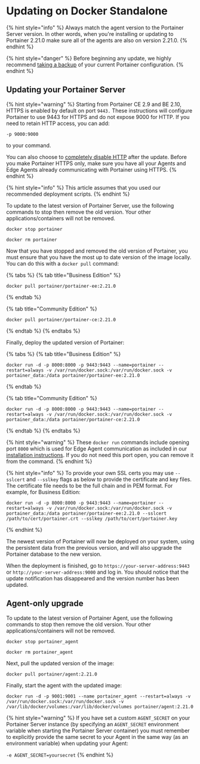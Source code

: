 # Updating on Docker Standalone

{% hint style="info" %}
Always match the agent version to the Portainer Server version. In other words, when you're installing or updating to Portainer 2.21.0 make sure all of the agents are also on version 2.21.0.
{% endhint %}

{% hint style="danger" %}
Before beginning any update, we highly recommend [taking a backup](../../admin/settings/general#back-up-portainer) of your current Portainer configuration.
{% endhint %}

## Updating your Portainer Server

{% hint style="warning" %}
Starting from Portainer CE 2.9 and BE 2.10, HTTPS is enabled by default on port `9443.` These instructions will configure Portainer to use 9443 for HTTPS and do not expose 9000 for HTTP. If you need to retain HTTP access, you can add:

`-p 9000:9000`

to your command.&#x20;

You can also choose to [completely disable HTTP](../../admin/settings/general#force-https-only) after the update. Before you make Portainer HTTPS only, make sure you have all your Agents and Edge Agents already communicating with Portainer using HTTPS.&#x20;
{% endhint %}

{% hint style="info" %}
This article assumes that you used our recommended deployment scripts.
{% endhint %}

To update to the latest version of Portainer Server, use the following commands to stop then remove the old version. Your other applications/containers will not be removed.

```
docker stop portainer
```

```
docker rm portainer
```

Now that you have stopped and removed the old version of Portainer, you must ensure that you have the most up to date version of the image locally. You can do this with a `docker pull` command:

{% tabs %}
{% tab title="Business Edition" %}
```
docker pull portainer/portainer-ee:2.21.0
```
{% endtab %}

{% tab title="Community Edition" %}
```
docker pull portainer/portainer-ce:2.21.0
```
{% endtab %}
{% endtabs %}

Finally, deploy the updated version of Portainer:

{% tabs %}
{% tab title="Business Edition" %}
```
docker run -d -p 8000:8000 -p 9443:9443 --name=portainer --restart=always -v /var/run/docker.sock:/var/run/docker.sock -v portainer_data:/data portainer/portainer-ee:2.21.0
```
{% endtab %}

{% tab title="Community Edition" %}
```
docker run -d -p 8000:8000 -p 9443:9443 --name=portainer --restart=always -v /var/run/docker.sock:/var/run/docker.sock -v portainer_data:/data portainer/portainer-ce:2.21.0
```
{% endtab %}
{% endtabs %}

{% hint style="warning" %}
These `docker run` commands include opening port `8000` which is used for Edge Agent communication as included in our [installation instructions](../install/server/docker/linux.md). If you do not need this port open, you can remove it from the command.
{% endhint %}

{% hint style="info" %}
To provide your own SSL certs you may use `--sslcert` and `--sslkey` flags as below to provide the certificate and key files. The certificate file needs to be the full chain and in PEM format. For example, for Business Edition:

```
docker run -d -p 8000:8000 -p 9443:9443 --name=portainer --restart=always -v /var/run/docker.sock:/var/run/docker.sock -v portainer_data:/data portainer/portainer-ee:2.21.0 --sslcert /path/to/cert/portainer.crt --sslkey /path/to/cert/portainer.key
```
{% endhint %}

The newest version of Portainer will now be deployed on your system, using the persistent data from the previous version, and will also upgrade the Portainer database to the new version.

When the deployment is finished, go to `https://your-server-address:9443` or `http://your-server-address:9000` and log in. You should notice that the update notification has disappeared and the version number has been updated.

## Agent-only upgrade

To update to the latest version of Portainer Agent, use the following commands to stop then remove the old version. Your other applications/containers will not be removed.

```
docker stop portainer_agent
```

```
docker rm portainer_agent
```

Next, pull the updated version of the image:

```
docker pull portainer/agent:2.21.0
```

Finally, start the agent with the updated image:

```
docker run -d -p 9001:9001 --name portainer_agent --restart=always -v /var/run/docker.sock:/var/run/docker.sock -v /var/lib/docker/volumes:/var/lib/docker/volumes portainer/agent:2.21.0
```

{% hint style="warning" %}
If you have set a custom `AGENT_SECRET` on your Portainer Server instance (by specifying an `AGENT_SECRET` environment variable when starting the Portainer Server container) you must remember to explicitly provide the same secret to your Agent in the same way (as an environment variable) when updating your Agent:

`-e AGENT_SECRET=yoursecret`
{% endhint %}
